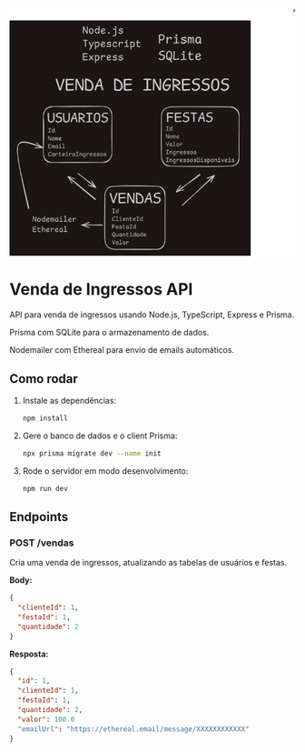 ![Excalidraw](https://raw.githubusercontent.com/bigjujas/Trabalho-API/refs/heads/main/blueprint.png)

# Venda de Ingressos API

API para venda de ingressos usando Node.js, TypeScript, Express e Prisma.

Prisma com SQLite para o armazenamento de dados.

Nodemailer com Ethereal para envio de emails automáticos.

## Como rodar

1. Instale as dependências:
   ```bash
   npm install
   ```
2. Gere o banco de dados e o client Prisma:
   ```bash
   npx prisma migrate dev --name init
   ```
3. Rode o servidor em modo desenvolvimento:
   ```bash
   npm run dev
   ```

## Endpoints

### POST /vendas
Cria uma venda de ingressos, atualizando as tabelas de usuários e festas.

**Body:**
```json
{
  "clienteId": 1,
  "festaId": 1,
  "quantidade": 2
}
```

**Resposta:**
```json
{
  "id": 1,
  "clienteId": 1,
  "festaId": 1,
  "quantidade": 2,
  "valor": 100.0
  "emailUrl": "https://ethereal.email/message/XXXXXXXXXXXX"
}
``` 

